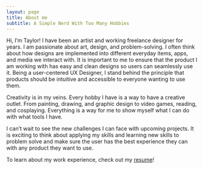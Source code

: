 ```yaml
---
layout: page
title: About me
subtitle: A Simple Nerd With Too Many Hobbies
---
```


Hi, I’m Taylor! I have been an artist and working freelance designer for years. I am passionate about art, design, and problem-solving. I often think about how designs are implemented into different everyday items, apps, and media we interact with. It is important to me to ensure that the product I am working with has easy and clean designs so users can seamlessly use it. Being a user-centered UX Designer, I stand behind the principle that products should be intuitive and accessible to everyone wanting to use them.

Creativity is in my veins. Every hobby I have is a way to have a creative outlet. From painting, drawing, and graphic design to video games, reading, and cosplaying. Everything is a way for me to show myself what I can do with what tools I have.

I can’t wait to see the new challenges I can face with upcoming projects. It is exciting to think about applying my skills and learning new skills to problem solve and make sure the user has the best experience they can with any product they want to use.

To learn about my work experience, check out my [resume](/assets/img/Resume.pdf)!
